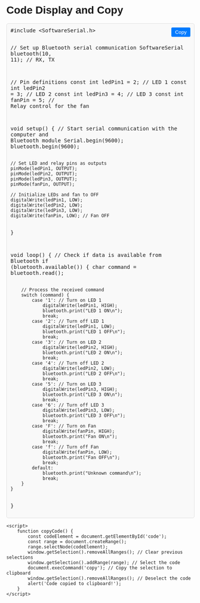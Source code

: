 
<!DOCTYPE html>
<html lang="en">
<head>
    <meta charset="UTF-8">
    <meta name="viewport" content="width=device-width, initial-scale=1.0">
    <title>Code Display and Copy</title>
    <style>
        body {
            font-family: Arial, sans-serif;
            margin: 20px;
        }
        .code-container {
            position: relative;
            max-width: 600px;
            margin: 0 auto;
            padding: 10px;
            border: 1px solid #ddd;
            border-radius: 5px;
            background: #f9f9f9;
            overflow: auto;
        }
        .code-container pre {
            margin: 0;
            white-space: pre-wrap;
            word-wrap: break-word;
        }
        .copy-btn {
            position: absolute;
            top: 10px;
            right: 10px;
            padding: 5px 10px;
            border: none;
            background-color: #007bff;
            color: white;
            border-radius: 3px;
            cursor: pointer;
        }
        .copy-btn:hover {
            background-color: #0056b3;
        }
    </style>
</head>
<body>
    <h1>Code Display and Copy</h1>
    <div class="code-container">
        <button class="copy-btn" onclick="copyCode()">Copy</button>
        <pre id="code">
#include &lt;SoftwareSerial.h&gt;

// Set up Bluetooth serial communication
SoftwareSerial bluetooth(10, 11); // RX, TX

// Pin definitions
const int ledPin1 = 2; // LED 1
const int ledPin2 = 3; // LED 2
const int ledPin3 = 4; // LED 3
const int fanPin = 5;  // Relay control for the fan

void setup() {
    // Start serial communication with the computer and Bluetooth module
    Serial.begin(9600);
    bluetooth.begin(9600);

    // Set LED and relay pins as outputs
    pinMode(ledPin1, OUTPUT);
    pinMode(ledPin2, OUTPUT);
    pinMode(ledPin3, OUTPUT);
    pinMode(fanPin, OUTPUT);

    // Initialize LEDs and fan to OFF
    digitalWrite(ledPin1, LOW);
    digitalWrite(ledPin2, LOW);
    digitalWrite(ledPin3, LOW);
    digitalWrite(fanPin, LOW); // Fan OFF
}

void loop() {
    // Check if data is available from Bluetooth
    if (bluetooth.available()) {
        char command = bluetooth.read();
        
        // Process the received command
        switch (command) {
            case '1': // Turn on LED 1
                digitalWrite(ledPin1, HIGH);
                bluetooth.print("LED 1 ON\n");
                break;
            case '2': // Turn off LED 1
                digitalWrite(ledPin1, LOW);
                bluetooth.print("LED 1 OFF\n");
                break;
            case '3': // Turn on LED 2
                digitalWrite(ledPin2, HIGH);
                bluetooth.print("LED 2 ON\n");
                break;
            case '4': // Turn off LED 2
                digitalWrite(ledPin2, LOW);
                bluetooth.print("LED 2 OFF\n");
                break;
            case '5': // Turn on LED 3
                digitalWrite(ledPin3, HIGH);
                bluetooth.print("LED 3 ON\n");
                break;
            case '6': // Turn off LED 3
                digitalWrite(ledPin3, LOW);
                bluetooth.print("LED 3 OFF\n");
                break;
            case 'F': // Turn on Fan
                digitalWrite(fanPin, HIGH);
                bluetooth.print("Fan ON\n");
                break;
            case 'f': // Turn off Fan
                digitalWrite(fanPin, LOW);
                bluetooth.print("Fan OFF\n");
                break;
            default:
                bluetooth.print("Unknown command\n");
                break;
        }
    }
}
        </pre>
    </div>

    <script>
        function copyCode() {
            const codeElement = document.getElementById('code');
            const range = document.createRange();
            range.selectNode(codeElement);
            window.getSelection().removeAllRanges(); // Clear previous selections
            window.getSelection().addRange(range); // Select the code
            document.execCommand('copy'); // Copy the selection to clipboard
            window.getSelection().removeAllRanges(); // Deselect the code
            alert('Code copied to clipboard!');
        }
    </script>
</body>
</html>
